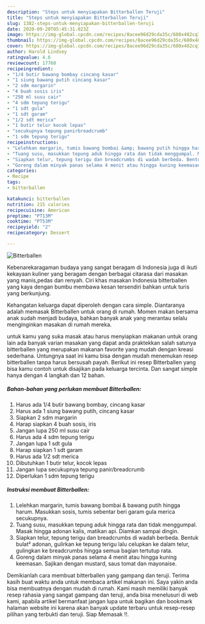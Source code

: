 ```yaml
---
description: "Steps untuk menyiapakan Bitterballen Teruji"
title: "Steps untuk menyiapakan Bitterballen Teruji"
slug: 1382-steps-untuk-menyiapakan-bitterballen-teruji
date: 2020-09-20T05:45:31.023Z
image: https://img-global.cpcdn.com/recipes/8acee96d29cda35c/680x482cq70/bitterballen-foto-resep-utama.jpg
thumbnail: https://img-global.cpcdn.com/recipes/8acee96d29cda35c/680x482cq70/bitterballen-foto-resep-utama.jpg
cover: https://img-global.cpcdn.com/recipes/8acee96d29cda35c/680x482cq70/bitterballen-foto-resep-utama.jpg
author: Harold Lindsey
ratingvalue: 4.6
reviewcount: 17760
recipeingredient:
- "1/4 butir bawang bombay cincang kasar"
- "1 siung bawang putih cincang kasar"
- "2 sdm margarin"
- "4 buah sosis iris"
- "250 ml susu cair"
- "4 sdm tepung terigu"
- "1 sdt gula"
- "1 sdt garam"
- "1/2 sdt merica"
- "1 butir telur kocok lepas"
- "secukupnya tepung panirbreadcrumb"
- "1 sdm tepung terigu"
recipeinstructions:
- "Lelehkan margarin, tumis bawang bombai &amp; bawang putih hingga harum. Masukkan sosis, tumis sebentar beri garam gula merica secukupnya."
- "Tuang susu, masukkan tepung aduk hingga rata dan tidak menggumpal. Masak hingga adonan kalis, matikan api. Diamkan sampai dingin."
- "Siapkan telur, tepung terigu dan breadcrumbs di wadah berbeda. Bentuk bulat² adonan, gulirkan ke tepung terigu lalu celupkan ke dalam telur, gulingkan ke breadcrumbs hingga semua bagian tertutup rata."
- "Goreng dalam minyak panas selama 4 menit atau hingga kuning keemasan. Sajikan dengan mustard, saus tomat dan mayonaise."
categories:
- Recipe
tags:
- bitterballen

katakunci: bitterballen 
nutrition: 215 calories
recipecuisine: American
preptime: "PT13M"
cooktime: "PT53M"
recipeyield: "2"
recipecategory: Dessert

---
```



![Bitterballen](https://img-global.cpcdn.com/recipes/8acee96d29cda35c/680x482cq70/bitterballen-foto-resep-utama.jpg)

Kebenarekaragaman budaya yang sangat beragam di Indonesia juga di ikuti kekayaan kuliner yang beragam dengan berbagai citarasa dari masakan yang manis,pedas dan renyah. Ciri khas masakan Indonesia bitterballen yang kaya dengan bumbu membawa kesan tersendiri bahkan untuk turis yang berkunjung.




Kehangatan keluarga dapat diperoleh dengan cara simple. Diantaranya adalah memasak Bitterballen untuk orang di rumah. Momen makan bersama anak sudah menjadi budaya, bahkan banyak anak yang merantau selalu menginginkan masakan di rumah mereka.

untuk kamu yang suka masak atau harus menyiapkan makanan untuk orang lain ada banyak varian masakan yang dapat anda praktekkan salah satunya bitterballen yang merupakan makanan favorite yang mudah dengan kreasi sederhana. Untungnya saat ini kamu bisa dengan mudah menemukan resep bitterballen tanpa harus bersusah payah.
Berikut ini resep Bitterballen yang bisa kamu contoh untuk disajikan pada keluarga tercinta. Dan sangat simple hanya dengan 4 langkah dan 12 bahan.


<!--inarticleads1-->

##### Bahan-bahan yang perlukan membuat Bitterballen:

1. Harus ada 1/4 butir bawang bombay, cincang kasar
1. Harus ada 1 siung bawang putih, cincang kasar
1. Siapkan 2 sdm margarin
1. Harap siapkan 4 buah sosis, iris
1. Jangan lupa 250 ml susu cair
1. Harus ada 4 sdm tepung terigu
1. Jangan lupa 1 sdt gula
1. Harap siapkan 1 sdt garam
1. Harus ada 1/2 sdt merica
1. Dibutuhkan 1 butir telur, kocok lepas
1. Jangan lupa secukupnya tepung panir/breadcrumb
1. Diperlukan 1 sdm tepung terigu




<!--inarticleads2-->

##### Instruksi membuat  Bitterballen:

1. Lelehkan margarin, tumis bawang bombai &amp; bawang putih hingga harum. Masukkan sosis, tumis sebentar beri garam gula merica secukupnya.
1. Tuang susu, masukkan tepung aduk hingga rata dan tidak menggumpal. Masak hingga adonan kalis, matikan api. Diamkan sampai dingin.
1. Siapkan telur, tepung terigu dan breadcrumbs di wadah berbeda. Bentuk bulat² adonan, gulirkan ke tepung terigu lalu celupkan ke dalam telur, gulingkan ke breadcrumbs hingga semua bagian tertutup rata.
1. Goreng dalam minyak panas selama 4 menit atau hingga kuning keemasan. Sajikan dengan mustard, saus tomat dan mayonaise.




Demikianlah cara membuat bitterballen yang gampang dan teruji. Terima kasih buat waktu anda untuk membaca artikel makanan ini. Saya yakin anda bisa membuatnya dengan mudah di rumah. Kami masih memiliki banyak resep rahasia yang sangat gampang dan teruji, anda bisa menelusuri di web kami, apabila artikel bermanfaat jangan lupa untuk bagikan dan bookmark halaman website ini karena akan banyak update terbaru untuk resep-resep pilihan yang terbukti dan teruji. Siap Memasak !!. 
